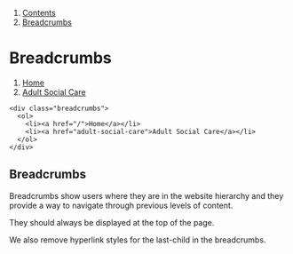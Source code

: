 1.  [Contents](/docs/core/contents)
2.  [Breadcrumbs](#)

# Breadcrumbs

<div class="breadcrumbs">
  <ol>
    <li><a href="/">Home</a></li>
    <li><a href="adult-social-care">Adult Social Care</a></li>
  </ol>
</div>

    <div class="breadcrumbs">
      <ol>
        <li><a href="/">Home</a></li>
        <li><a href="adult-social-care">Adult Social Care</a></li>
      </ol>
    </div>

## Breadcrumbs

Breadcrumbs show users where they are in the website hierarchy and they provide a way to navigate through previous levels of content.

They should always be displayed at the top of the page.

We also remove hyperlink styles for the last-child in the breadcrumbs.